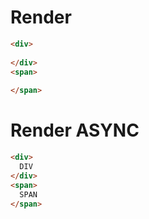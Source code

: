 # Render
```html
<div>
  ‍
</div>
<span>
  ‍
</span>
```


# Render ASYNC
```html
<div>
  DIV
</div>
<span>
  SPAN
</span>
```

